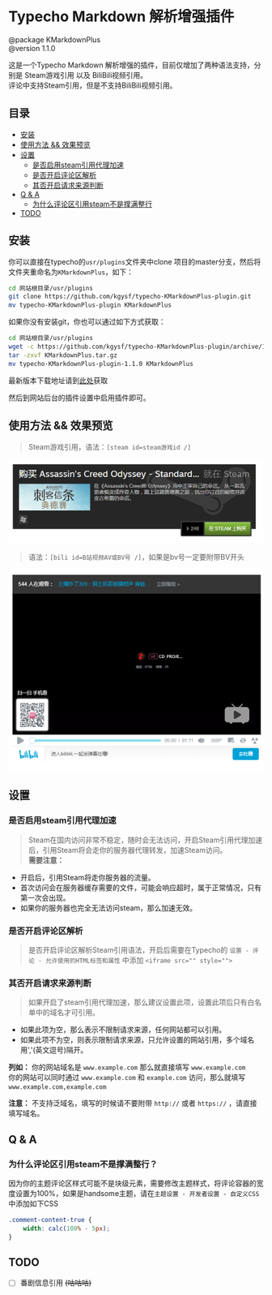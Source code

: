 # Typecho Markdown 解析增强插件


@package KMarkdownPlus  
@version 1.1.0  

这是一个Typecho Markdown 解析增强的插件，目前仅增加了两种语法支持，分别是 Steam游戏引用 以及 BiliBili视频引用。  
评论中支持Steam引用，但是不支持BiliBili视频引用。  

## 目录 ##
 - [安装](#安装)
 - [使用方法 && 效果预览](#使用方法&&效果预览)
 - [设置](#设置)
   - [是否启用steam引用代理加速](#是否启用steam引用代理加速)
   - [是否开启评论区解析](#是否开启评论区解析)
   - [其否开启请求来源判断](#其否开启请求来源判断)
 - [Q & A](#q&a)
   - [为什么评论区引用steam不是撑满整行](#为什么评论区引用steam不是撑满整行)
 - [TODO](#todo)

## 安装 ##
你可以直接在typecho的`usr/plugins`文件夹中clone 项目的master分支，然后将文件夹重命名为`KMarkdownPlus`，如下：  
```bash
cd 网站根目录/usr/plugins
git clone https://github.com/kgysf/typecho-KMarkdownPlus-plugin.git
mv typecho-KMarkdownPlus-plugin KMarkdownPlus
```

如果你没有安装git，你也可以通过如下方式获取：  

```bash
cd 网站根目录/usr/plugins
wget -c https://github.com/kgysf/typecho-KMarkdownPlus-plugin/archive/1.1.0.tar.gz -O KMarkdownPlus.tar.gz
tar -zxvf KMarkdownPlus.tar.gz
mv typecho-KMarkdownPlus-plugin-1.1.0 KMarkdownPlus
```

最新版本下载地址请到[此处][1]获取  

然后到网站后台的插件设置中启用插件即可。  

## 使用方法 && 效果预览 ##

> Steam游戏引用，语法：`[steam id=steam游戏id /]`    

![Steam预览图][2]


> 语法：`[bili id=B站视频AV或BV号 /]`，如果是bv号一定要附带BV开头   

![Bili预览图][3]

## 设置 ##

### 是否启用steam引用代理加速 ###

> Steam在国内访问非常不稳定，随时会无法访问，开启Steam引用代理加速后，引用Steam将会走你的服务器代理转发，加速Steam访问。  
**需要注意：**
 - 开启后，引用Steam将走你服务器的流量。  
 - 首次访问会在服务器缓存需要的文件，可能会响应超时，属于正常情况，只有第一次会出现。  
 - 如果你的服务器也完全无法访问steam，那么加速无效。  


### 是否开启评论区解析 ###

> 是否开启评论区解析Steam引用语法，开启后需要在Typecho的 `设置 - 评论 - 允许使用的HTML标签和属性` 中添加 `<iframe src="" style="">`  

### 其否开启请求来源判断 ###

> 如果开启了steam引用代理加速，那么建议设置此项，设置此项后只有白名单中的域名才可引用。  

 - 如果此项为空，那么表示不限制请求来源，任何网站都可以引用。    
 - 如果此项不为空，则表示限制请求来源，只允许设置的网站引用，多个域名用','(英文逗号)隔开。    

**列如：**
你的网站域名是 `www.example.com` 那么就直接填写 `www.example.com`    
你的网站可以同时通过 `www.example.com` 和 `example.com` 访问，那么就填写 `www.example.com,example.com`    

**注意：**
不支持泛域名，填写的时候请不要附带 `http://` 或者 `https://` ，请直接填写域名。  


## Q & A ##

### 为什么评论区引用steam不是撑满整行？ ###
因为你的主题评论区样式可能不是块级元素，需要修改主题样式，将评论容器的宽度设置为100%，如果是handsome主题，请在`主题设置 - 开发者设置 - 自定义CSS`中添加如下CSS
```CSS
.comment-content-true {
    width: calc(100% - 5px);
}
``` 

## TODO ##

 - [ ] 番剧信息引用 ~~(咕咕咕)~~


 [1]: https://github.com/kgysf/typecho-KMarkdownPlus-plugin/releases
 [2]: https://github.com/kgysf/typecho-KMarkdownPlus-plugin/blob/master/steam.png?raw=true
 [3]: https://github.com/kgysf/typecho-KMarkdownPlus-plugin/blob/master/bilibili.png?raw=true
